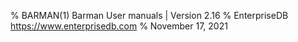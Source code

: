 % BARMAN(1) Barman User manuals | Version 2.16
% EnterpriseDB <https://www.enterprisedb.com>
% November 17, 2021

